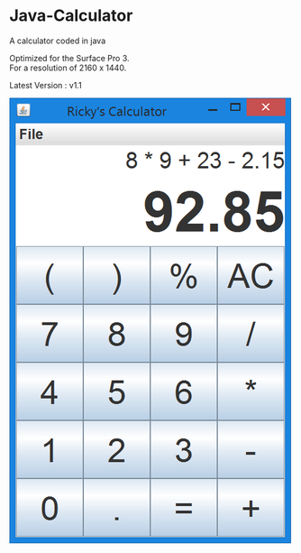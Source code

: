 # Java-Calculator
A calculator coded in java

Optimized for the Surface Pro 3.                                                                                                                                                     
For a resolution of 2160 x 1440.

Latest Version : v1.1

![alt tag](https://github.com/Rickydam/Java-Calculator/blob/master/v1.1/v1.1.png)
